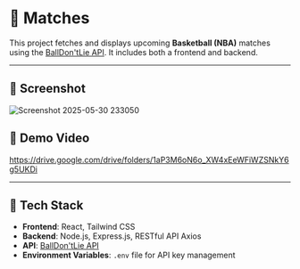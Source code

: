 # 🏀 Matches

This project fetches and displays upcoming **Basketball (NBA)** matches using the [BallDon'tLie API](https://www.balldontlie.io/). It includes both a frontend and backend.

---

## 📸 Screenshot

![Screenshot 2025-05-30 233050](https://github.com/user-attachments/assets/7bf291cc-fc3d-4be0-8c16-74c232029ad4)

## 🎥 Demo Video

https://drive.google.com/drive/folders/1aP3M6oN6o_XW4xEeWFiWZSNkY6g5UKDi

---

## 🔧 Tech Stack

- **Frontend**: React, Tailwind CSS  
- **Backend**: Node.js, Express.js, RESTful API Axios  
- **API**: [BallDon'tLie API](https://www.balldontlie.io/)  
- **Environment Variables**: `.env` file for API key management  
